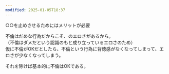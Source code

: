 ```yaml
---
modified: 2025-01-05T18:37
---
```

  

○○を止めさせるためにはメリットが必要

  

不倫はだめな行為だからこそ、のエロさがあるから。  
（不倫はダメだという認識のもと成り立っているエロさのため）  
仮に不倫がOKだとしたら、不倫という行為に背徳感がなくなってしまって、エロさが少なくなってしまう。  

  

それを除けば基本的に不倫はOKである。